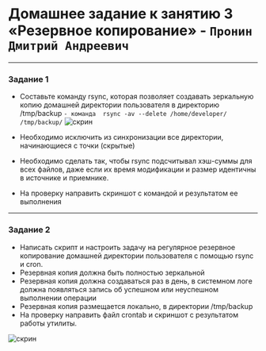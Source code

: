 # Домашнее задание к занятию 3 «Резервное копирование» - `Пронин Дмитрий Андреевич`

---

### Задание 1

* Составьте команду rsync, которая позволяет создавать зеркальную копию домашней директории пользователя в директорию /tmp/backup
``` - команда  rsync -av --delete /home/developer/ /tmp/backup/ ```
![скрин](https://github.com/dmitriypronin48/fork-cicd/blob/main/img/z1-1.jpg)

* Необходимо исключить из синхронизации все директории, начинающиеся с точки (скрытые)
* Необходимо сделать так, чтобы rsync подсчитывал хэш-суммы для всех файлов, даже если их время модификации и размер идентичны в источнике и приемнике.
* На проверку направить скриншот с командой и результатом ее выполнения





---

### Задание 2



* Написать скрипт и настроить задачу на регулярное резервное копирование домашней директории пользователя с помощью rsync и cron.
* Резервная копия должна быть полностью зеркальной
* Резервная копия должна создаваться раз в день, в системном логе должна появляться запись об успешном или неуспешном выполнении операции
* Резервная копия размещается локально, в директории /tmp/backup
* На проверку направить файл crontab и скриншот с результатом работы утилиты.

![скрин](https://github.com/dmitriypronin48/fork-cicd/blob/main/img/z2-1.jpg)


